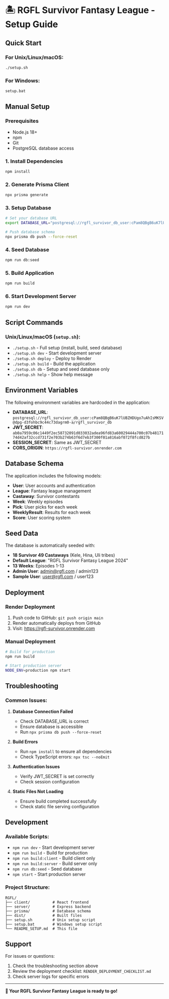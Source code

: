 # 🏝️ RGFL Survivor Fantasy League - Setup Guide

## Quick Start

### For Unix/Linux/macOS:
```bash
./setup.sh
```

### For Windows:
```cmd
setup.bat
```

## Manual Setup

### Prerequisites
- Node.js 18+ 
- npm
- Git
- PostgreSQL database access

### 1. Install Dependencies
```bash
npm install
```

### 2. Generate Prisma Client
```bash
npx prisma generate
```

### 3. Setup Database
```bash
# Set your database URL
export DATABASE_URL="postgresql://rgfl_survivor_db_user:cPam8QBgB6uK7lUBZHDUgo7uAhIsMKSV@dpg-d3fohbc9c44c73dagrm0-a/rgfl_survivor_db"

# Push database schema
npx prisma db push --force-reset
```

### 4. Seed Database
```bash
npm run db:seed
```

### 5. Build Application
```bash
npm run build
```

### 6. Start Development Server
```bash
npm run dev
```

## Script Commands

### Unix/Linux/macOS (`setup.sh`):
- `./setup.sh` - Full setup (install, build, seed database)
- `./setup.sh dev` - Start development server
- `./setup.sh deploy` - Deploy to Render
- `./setup.sh build` - Build the application
- `./setup.sh db` - Setup and seed database only
- `./setup.sh help` - Show help message

## Environment Variables

The following environment variables are hardcoded in the application:

- **DATABASE_URL**: `postgresql://rgfl_survivor_db_user:cPam8QBgB6uK7lUBZHDUgo7uAhIsMKSV@dpg-d3fohbc9c44c73dagrm0-a/rgfl_survivor_db`
- **JWT_SECRET**: `ab0a7959c06c1449f2ec58732091d033032adea96fd83a60029444a700c07b4817174d42af32ccd731f2e703b274b63f6d7eb3f300f01a816abf072f8fcd827b`
- **SESSION_SECRET**: Same as JWT_SECRET
- **CORS_ORIGIN**: `https://rgfl-survivor.onrender.com`

## Database Schema

The application includes the following models:
- **User**: User accounts and authentication
- **League**: Fantasy league management
- **Castaway**: Survivor contestants
- **Week**: Weekly episodes
- **Pick**: User picks for each week
- **WeeklyResult**: Results for each week
- **Score**: User scoring system

## Seed Data

The database is automatically seeded with:
- **18 Survivor 49 Castaways** (Kele, Hina, Uli tribes)
- **Default League**: "RGFL Survivor Fantasy League 2024"
- **13 Weeks**: Episodes 1-13
- **Admin User**: admin@rgfl.com / admin123
- **Sample User**: user@rgfl.com / user123

## Deployment

### Render Deployment
1. Push code to GitHub: `git push origin main`
2. Render automatically deploys from GitHub
3. Visit: https://rgfl-survivor.onrender.com

### Manual Deployment
```bash
# Build for production
npm run build

# Start production server
NODE_ENV=production npm start
```

## Troubleshooting

### Common Issues:

1. **Database Connection Failed**
   - Check DATABASE_URL is correct
   - Ensure database is accessible
   - Run `npx prisma db push --force-reset`

2. **Build Errors**
   - Run `npm install` to ensure all dependencies
   - Check TypeScript errors: `npx tsc --noEmit`

3. **Authentication Issues**
   - Verify JWT_SECRET is set correctly
   - Check session configuration

4. **Static Files Not Loading**
   - Ensure build completed successfully
   - Check static file serving configuration

## Development

### Available Scripts:
- `npm run dev` - Start development server
- `npm run build` - Build for production
- `npm run build:client` - Build client only
- `npm run build:server` - Build server only
- `npm run db:seed` - Seed database
- `npm start` - Start production server

### Project Structure:
```
RGFL/
├── client/          # React frontend
├── server/          # Express backend
├── prisma/          # Database schema
├── dist/            # Built files
├── setup.sh         # Unix setup script
├── setup.bat        # Windows setup script
└── README_SETUP.md  # This file
```

## Support

For issues or questions:
1. Check the troubleshooting section above
2. Review the deployment checklist: `RENDER_DEPLOYMENT_CHECKLIST.md`
3. Check server logs for specific errors

---

**🎉 Your RGFL Survivor Fantasy League is ready to go!**
